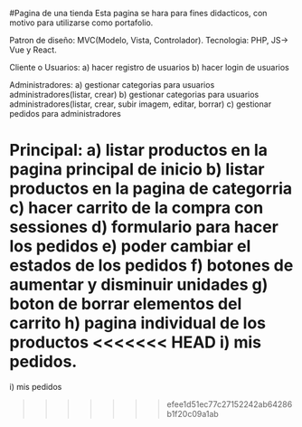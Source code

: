 #Pagina de una tienda
Esta pagina se hara para fines didacticos, con motivo para utilizarse
como portafolio.

Patron de diseño: MVC(Modelo, Vista, Controlador).
Tecnologia: PHP, JS-> Vue y React.

Cliente o Usuarios:
a) hacer registro de usuarios
b) hacer login de usuarios


Administradores:
a) gestionar categorias para usuarios administradores(listar, crear)
b) gestionar categorias para usuarios administradores(listar, crear, subir imagem, editar, borrar)
c) gestionar pedidos para administradores

Principal:
a) listar productos en la pagina principal de inicio
b) listar productos en la pagina de categorria
c) hacer carrito de la compra con sessiones
d) formulario para hacer los pedidos
e) poder cambiar el estados de los pedidos
f) botones de aumentar y disminuir unidades
g) boton de borrar elementos del carrito
h) pagina individual de los productos
<<<<<<< HEAD
i) mis pedidos.
=======
i) mis pedidos
>>>>>>> efee1d51ec77c27152242ab64286b1f20c09a1ab

